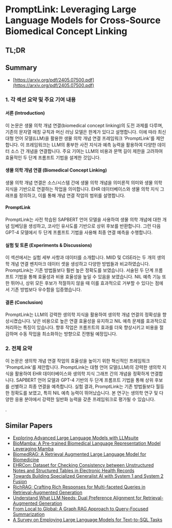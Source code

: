 # PromptLink: Leveraging Large Language Models for Cross-Source Biomedical Concept Linking
## TL;DR
## Summary
- [https://arxiv.org/pdf/2405.07500.pdf](https://arxiv.org/pdf/2405.07500.pdf)

### 1. 각 섹션 요약 및 주요 기여 내용

#### 서론 (Introduction)
이 논문은 생물 의학 개념 연결(biomedical concept linking)의 도전 과제를 다루며, 기존의 문자열 매칭 규칙과 머신 러닝 모델은 한계가 있다고 설명합니다. 이에 따라 최신 대형 언어 모델(LLM)을 활용한 생물 의학 개념 연결 프레임워크 'PromptLink'를 제안합니다. 이 프레임워크는 LLM의 풍부한 사전 지식과 예측 능력을 활용하여 다양한 데이터 소스 간 개념을 연결합니다. 주요 기여는 LLM의 비용과 문맥 길이 제한을 고려하여 효율적인 두 단계 프롬프트 기법을 설계한 것입니다.

#### 생물 의학 개념 연결 (Biomedical Concept Linking)
생물 의학 개념 연결은 소스/시스템 간에 생물 의학 개념을 의미론적 의미와 생물 의학 지식을 기반으로 연결하는 작업을 의미합니다. EHR 데이터베이스와 생물 의학 지식 그래프를 정의하고, 이를 통해 개념 연결 작업의 범위를 설명합니다.

#### PromptLink
PromptLink는 사전 학습된 SAPBERT 언어 모델을 사용하여 생물 의학 개념에 대한 개념 임베딩을 생성하고, 코사인 유사도를 기반으로 상위 후보를 반환합니다. 그런 다음 GPT-4 모델에서 두 단계 프롬프트 기법을 사용해 최종 연결 예측을 수행합니다.

#### 실험 및 토론 (Experiments & Discussions)
이 섹션에서는 실험 세부 사항과 데이터를 소개합니다. MIID 및 CISE라는 두 개의 생의학 개념 연결 벤치마크 데이터 셋을 생성하고 다양한 방법들과 비교하였습니다. PromptLink는 기존 방법들보다 훨씬 높은 정확도를 보였습니다. 서술된 두 단계 프롬프트 기법을 통해 효율성과 비용 효율성을 높일 수 있음을 보였습니다. NIL 예측 기능 또한 뛰어나, 상위 모든 후보가 적절하지 않을 때 이를 효과적으로 거부할 수 있다는 점에서 기존 방법보다 우수함을 입증했습니다.

#### 결론 (Conclusion)
PromptLink는 LLM의 강력한 생의학 지식을 활용하여 생의학 개념 연결의 정확성을 향상시켰습니다. 낮은 비용으로 높은 연결 효율성을 유지하고 NIL 예측 문제를 효과적으로 처리하는 특징이 있습니다. 향후 작업은 프롬프트의 효과를 더욱 향상시키고 비용을 절감하며 수동 작업을 최소화하는 방향으로 진행될 예정입니다.

### 2. 전체 요약
이 논문은 생의학 개념 연결 작업의 효율성을 높이기 위한 혁신적인 프레임워크 'PromptLink'를 제안합니다. PromptLink는 대형 언어 모델(LLM)의 강력한 생의학 지식을 활용하여 EHR 데이터베이스와 생의학 지식 그래프 간의 개념을 정확하게 연결합니다. SAPBERT 언어 모델과 GPT-4 기반의 두 단계 프롬프트 기법을 통해 상위 후보를 선별하고 최종 연결을 예측합니다. 실험 결과, PromptLink는 기존 방법들보다 월등한 정확도를 보였고, 특히 NIL 예측 능력이 뛰어났습니다. 본 연구는 생의학 연구 및 다양한 응용 분야에서 강력한 일반화 능력을 갖춘 프레임워크로 평가될 수 있습니다.

.

## Similar Papers
- [Exploring Advanced Large Language Models with LLMsuite](2407.12036.md)
- [BioMamba: A Pre-trained Biomedical Language Representation Model Leveraging Mamba](2408.02600.md)
- [BiomedRAG: A Retrieval Augmented Large Language Model for Biomedicine](2405.00465.md)
- [EHRCon: Dataset for Checking Consistency between Unstructured Notes and Structured Tables in Electronic Health Records](2406.16341.md)
- [Towards Building Specialized Generalist AI with System 1 and System 2 Fusion](2407.08642.md)
- [RichRAG: Crafting Rich Responses for Multi-faceted Queries in Retrieval-Augmented Generation](2406.12566.md)
- [Understand What LLM Needs: Dual Preference Alignment for Retrieval-Augmented Generation](2406.18676.md)
- [From Local to Global: A Graph RAG Approach to Query-Focused Summarization](2404.16130.md)
- [A Survey on Employing Large Language Models for Text-to-SQL Tasks](2407.15186.md)
